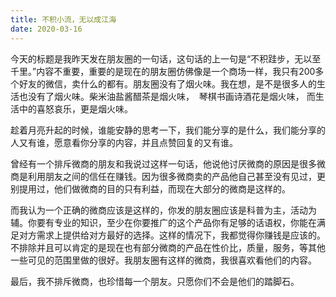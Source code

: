 ```yaml
---
title: 不积小流，无以成江海
date: 2020-03-16
---
```


​	今天的标题是我昨天发在朋友圈的一句话，这句话的上一句是“不积跬步，无以至千里。”
​	内容不重要，重要的是现在的朋友圈仿佛像是一个商场一样，我只有200多个好友的微信，卖什么的都有。朋友圈没有了烟火味。我在想，是不是很多人的生活也没有了烟火味。
​	柴米油盐酱醋茶是烟火味，
​	琴棋书画诗酒花是烟火味，
​	而生活中的喜怒哀乐，更是烟火味。

​	趁着月亮升起的时候，谁能安静的思考一下，我们能分享的是什么，我们能分享的人又有谁，愿意看你分享的内容，并且点赞回复的又有谁。

​	曾经有一个排斥微商的朋友和我说过这样一句话，他说他讨厌微商的原因是很多微商是利用朋友之间的信任在赚钱。因为很多微商卖的产品他自己甚至没有见过，更别提用过，他们做微商的目的只有利益，而现在大部分的微商是这样的。

​	而我认为一个正确的微商应该是这样的，你发的朋友圈应该是科普为主，活动为辅。你要有专业的知识，至少在你要推广的这个产品你有足够的话语权，你能在满足对方需求上提供给对方最好的选择。这样的情况下，我都觉得你赚钱是应该的。
​	不排除并且可以肯定的是现在也有部分微商的产品在性价比，质量，服务，等其他一些可见的范围里做的很好。我朋友圈有这样的微商，我很喜欢看他们的内容。

​	最后，我不排斥微商，也珍惜每一个朋友。只愿你们不会是他们的踏脚石。